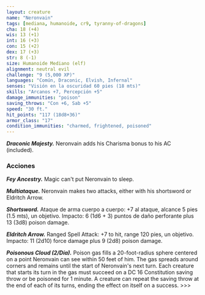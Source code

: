 ```yaml
---
layout: creature
name: "Neronvain"
tags: [mediana, humanoide, cr9, tyranny-of-dragons]
cha: 18 (+4)
wis: 13 (+1)
int: 16 (+3)
con: 15 (+2)
dex: 17 (+3)
str: 8 (-1)
size: Humanoide Mediano (elf)
alignment: neutral evil
challenge: "9 (5,000 XP)"
languages: "Común, Draconic, Elvish, Infernal"
senses: "Visión en la oscuridad 60 pies (18 mts)"
skills: "Arcanos +7, Percepción +5"
damage_immunities: "poison"
saving_throws: "Con +6, Sab +5"
speed: "30 ft."
hit_points: "117 (18d8+36)"
armor_class: "17"
condition_immunities: "charmed, frightened, poisoned"
---
```


***Draconic Majesty.*** Neronvain adds his Charisma bonus to his AC (included).

### Acciones

***Fey Ancestry.*** Magic can't put Neronvain to sleep.

***Multiataque.*** Neronvain makes two attacks, either with his shortsword or Eldritch Arrow.

***Shortsword.*** Ataque de arma cuerpo a cuerpo: +7 al ataque, alcance 5 pies (1.5 mts), un objetivo. Impacto: 6 (1d6 + 3) puntos de daño perforante plus 13 (3d8) poison damage.

***Eldritch Arrow.*** Ranged Spell Attack: +7 to hit, range 120 pies, un objetivo. Impacto: 11 (2d10) force damage plus 9 (2d8) poison damage.

***Poisonous Cloud (2/Día).*** Poison gas fills a 20-foot-radius sphere centered on a point Neronvain can see within 50 feet of him. The gas spreads around corners and remains until the start of Neronvain's next turn. Each creature that starts its turn in the gas must succeed on a DC 16 Constitution saving throw or be poisoned for 1 minute. A creature can repeat the saving throw at the end of each of its turns, ending the effect on itself on a success. >>>